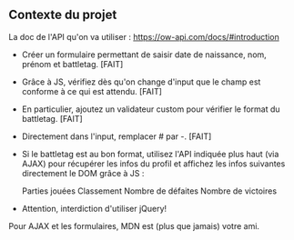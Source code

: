 ## Contexte du projet

La doc de l'API qu'on va utiliser : https://ow-api.com/docs/#introduction


* Créer un formulaire permettant de saisir date de naissance, nom, prénom et battletag. [FAIT]

* Grâce à JS, vérifiez dès qu'on change d'input que le champ est conforme à ce qui est attendu. [FAIT]

* En particulier, ajoutez un validateur custom pour vérifier le format du battletag. [FAIT]

* Directement dans l'input, remplacer # par -. [FAIT]

* Si le battletag est au bon format, utilisez l'API indiquée plus haut (via AJAX) pour récupérer les infos du profil et affichez les infos suivantes directement le DOM grâce à JS :

    Parties jouées
    Classement
    Nombre de défaites
    Nombre de victoires

* Attention, interdiction d'utiliser jQuery!

Pour AJAX et les formulaires, MDN est (plus que jamais) votre ami.
